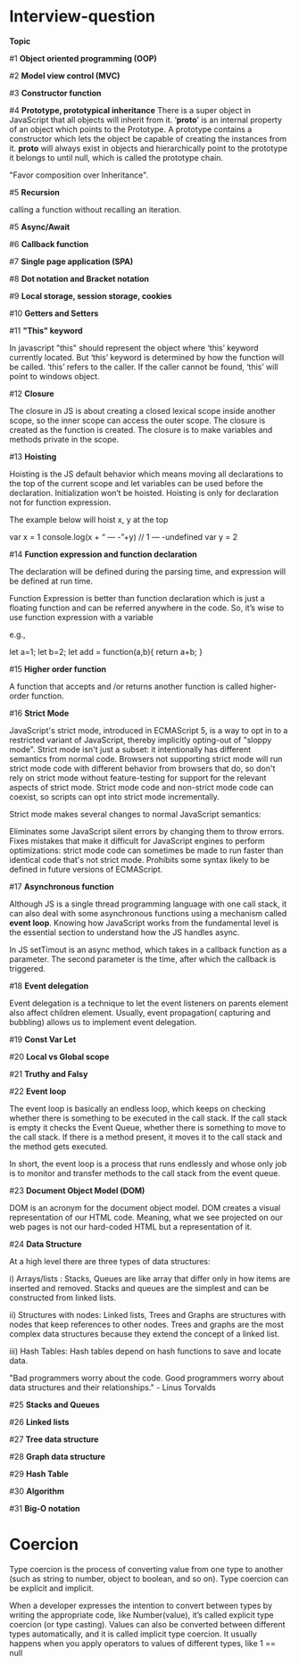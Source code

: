 # Interview-question

**Topic**


#1 **Object oriented programming (OOP)**


#2 **Model view control (MVC)**


#3 **Constructor function**


#4 **Prototype, prototypical inheritance**
There is a super object in JavaScript that all objects will inherit from it. ‘__proto__’ is an internal property of an object which points to the Prototype. A prototype contains a constructor which lets the object be capable of creating the instances from it. __proto__ will always exist in objects and hierarchically point to the prototype it belongs to until null, which is called the prototype chain.


"Favor composition over Inheritance".

#5 **Recursion**

calling a function without recalling an iteration.

#5 **Async/Await**

#6 **Callback function**

#7 **Single page application (SPA)**

#8 **Dot notation and Bracket notation**

#9 **Local storage, session storage, cookies**

#10 **Getters and Setters**

#11 **"This" keyword**

In javascript "this" should represent the object where ‘this’ keyword currently located. But ‘this’ keyword is determined by how the function will be called. ‘this’ refers to the caller. If the caller cannot be found, ‘this’ will point to windows object.

#12 **Closure**

The closure in JS is about creating a closed lexical scope inside another scope, so the inner scope can access the outer scope. The closure is created as the function is created. The closure is to make variables and methods private in the scope.

#13 **Hoisting**

Hoisting is the JS default behavior which means moving all declarations to the top of the current scope and let variables can be used before the declaration. Initialization won’t be hoisted. Hoisting is only for declaration not for function expression.

The example below will hoist x, y at the top

var x = 1
console.log(x + “ — -”+y) // 1 — -undefined
var y = 2


#14 **Function expression and function declaration**

The declaration will be defined during the parsing time, and expression will be defined at run time.

Function Expression is better than function declaration which is just a floating function 
and can be referred anywhere in the code. So, it’s wise to use function expression with a variable

e.g.,

let a=1;
let b=2;
let add = function(a,b){
 return a+b;
}
 

#15 **Higher order function**

A function that accepts and /or returns another function is called higher-order function.

#16 **Strict Mode**

JavaScript's strict mode, introduced in ECMAScript 5, is a way to opt in to a restricted variant of JavaScript, thereby implicitly opting-out of "sloppy mode". Strict mode isn't just a subset: it intentionally has different semantics from normal code. Browsers not supporting strict mode will run strict mode code with different behavior from browsers that do, so don't rely on strict mode without feature-testing for support for the relevant aspects of strict mode. Strict mode code and non-strict mode code can coexist, so scripts can opt into strict mode incrementally.

Strict mode makes several changes to normal JavaScript semantics:

Eliminates some JavaScript silent errors by changing them to throw errors.
Fixes mistakes that make it difficult for JavaScript engines to perform optimizations: strict mode code can sometimes be made to run faster than identical code that's not strict mode.
Prohibits some syntax likely to be defined in future versions of ECMAScript.

#17 **Asynchronous function**

Although JS is a single thread programming language with one call stack, it can also deal with some asynchronous functions using a mechanism called **event loop**. Knowing how JavaScript works from the fundamental level is the essential section to understand how the JS handles async.

In JS setTimout is an async method, which takes in a callback function as a parameter. The second parameter is the time, after which the callback is triggered.

#18 **Event delegation**

Event delegation is  a technique to let the event listeners on parents element also affect children element. Usually, event propagation( capturing and bubbling) allows us to implement event delegation. 

#19 **Const Var Let**



#20 **Local vs Global scope**



#21 **Truthy and Falsy**

#22 **Event loop**

The event loop is basically an endless loop, which keeps on checking whether there is something to be executed in the call stack. If the call stack is empty it checks the Event Queue, whether there is something to move to the call stack. If there is a method present, it moves it to the call stack and the method gets executed. 

In short,  the event loop is a process that runs endlessly and whose only job is to monitor and transfer methods to the call stack from the event queue.

#23 **Document Object Model (DOM)**

DOM is an acronym for the document object model. DOM creates a visual representation of our HTML code. Meaning, what we see projected on our web pages is not our hard-coded HTML but a representation of it.

#24 **Data Structure**

At a high level there are three types of data structures:


   i) Arrays/lists : Stacks, Queues are like array that differ only in how items are inserted and removed. Stacks and queues are the simplest and can be constructed from linked lists.
   
   
   ii) Structures with nodes: Linked lists, Trees and Graphs are structures with nodes that keep references to other nodes. Trees and graphs are the most complex data structures because they extend the concept of a linked list.
   
   iii) Hash Tables: Hash tables depend on hash functions to save and locate data.


"Bad programmers worry about the code. Good programmers worry about data structures and their relationships." - Linus Torvalds
   
#25 **Stacks and Queues**


#26 **Linked lists**


#27 **Tree data structure**


#28 **Graph data structure**


#29 **Hash Table**


   


#30 **Algorithm**



#31 **Big-O notation**





# **Coercion** 

Type coercion is the process of converting value from one type to another (such as string to number, object to boolean, and so on).
Type coercion can be explicit and implicit.

When a developer expresses the intention to convert between types by writing the appropriate code, like Number(value), it’s called explicit type coercion (or type casting).  Values can also be converted between different types automatically, and it is called implicit type coercion. It usually happens when you apply operators to values of different types, like
1 == null

